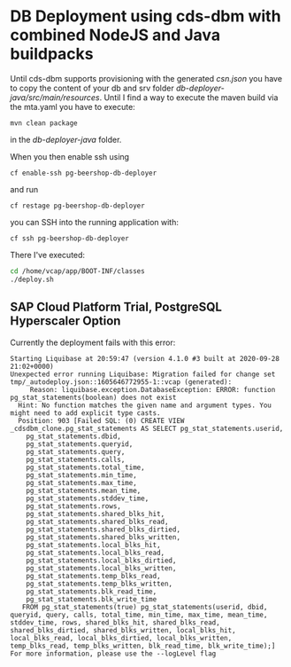 # DB Deployment using cds-dbm with combined NodeJS and Java buildpacks

Until cds-dbm supports provisioning with the generated *csn.json* you have to copy the content of your db and srv folder *db-deployer-java/src/main/resources*. Until I find a way to execute the maven build via the mta.yaml you have to execute:

```
mvn clean package
```

in the *db-deployer-java* folder.

When you then enable ssh using

`cf enable-ssh pg-beershop-db-deployer`

and run

`cf restage pg-beershop-db-deployer`

you can SSH into the running application with:

`cf ssh pg-beershop-db-deployer`

There I've executed:

```bash
cd /home/vcap/app/BOOT-INF/classes
./deploy.sh
```

## SAP Cloud Platform Trial, PostgreSQL Hyperscaler Option

Currently the deployment fails with this error:

```
Starting Liquibase at 20:59:47 (version 4.1.0 #3 built at 2020-09-28 21:02+0000)
Unexpected error running Liquibase: Migration failed for change set tmp/_autodeploy.json::1605646772955-1::vcap (generated):
     Reason: liquibase.exception.DatabaseException: ERROR: function pg_stat_statements(boolean) does not exist
  Hint: No function matches the given name and argument types. You might need to add explicit type casts.
  Position: 903 [Failed SQL: (0) CREATE VIEW _cdsdbm_clone.pg_stat_statements AS SELECT pg_stat_statements.userid,
    pg_stat_statements.dbid,
    pg_stat_statements.queryid,
    pg_stat_statements.query,
    pg_stat_statements.calls,
    pg_stat_statements.total_time,
    pg_stat_statements.min_time,
    pg_stat_statements.max_time,
    pg_stat_statements.mean_time,
    pg_stat_statements.stddev_time,
    pg_stat_statements.rows,
    pg_stat_statements.shared_blks_hit,
    pg_stat_statements.shared_blks_read,
    pg_stat_statements.shared_blks_dirtied,
    pg_stat_statements.shared_blks_written,
    pg_stat_statements.local_blks_hit,
    pg_stat_statements.local_blks_read,
    pg_stat_statements.local_blks_dirtied,
    pg_stat_statements.local_blks_written,
    pg_stat_statements.temp_blks_read,
    pg_stat_statements.temp_blks_written,
    pg_stat_statements.blk_read_time,
    pg_stat_statements.blk_write_time
   FROM pg_stat_statements(true) pg_stat_statements(userid, dbid, queryid, query, calls, total_time, min_time, max_time, mean_time, stddev_time, rows, shared_blks_hit, shared_blks_read, shared_blks_dirtied, shared_blks_written, local_blks_hit, local_blks_read, local_blks_dirtied, local_blks_written, temp_blks_read, temp_blks_written, blk_read_time, blk_write_time);]
For more information, please use the --logLevel flag
```